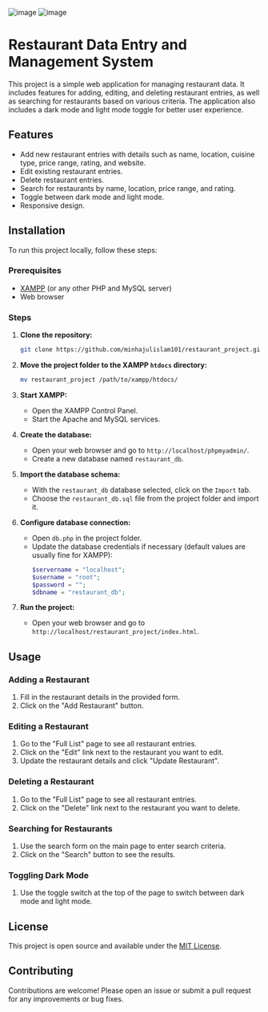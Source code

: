 ![image](https://github.com/minhajulislam101/Restaurant-Data-Entry-and-Management-System/assets/62748402/667bd3ee-d1f1-4815-b03f-82d38c8fa54e)
![image](https://github.com/minhajulislam101/Restaurant-Data-Entry-and-Management-System/assets/62748402/4145766d-ada7-48a8-bcd6-6b05b8fba380)


# Restaurant Data Entry and Management System

This project is a simple web application for managing restaurant data. It includes features for adding, editing, and deleting restaurant entries, as well as searching for restaurants based on various criteria. The application also includes a dark mode and light mode toggle for better user experience.

## Features
- Add new restaurant entries with details such as name, location, cuisine type, price range, rating, and website.
- Edit existing restaurant entries.
- Delete restaurant entries.
- Search for restaurants by name, location, price range, and rating.
- Toggle between dark mode and light mode.
- Responsive design.

## Installation

To run this project locally, follow these steps:

### Prerequisites
- [XAMPP](https://www.apachefriends.org/index.html) (or any other PHP and MySQL server)
- Web browser

### Steps
1. **Clone the repository:**
    ```bash
    git clone https://github.com/minhajulislam101/restaurant_project.git
    ```

2. **Move the project folder to the XAMPP `htdocs` directory:**
    ```bash
    mv restaurant_project /path/to/xampp/htdocs/
    ```

3. **Start XAMPP:**
    - Open the XAMPP Control Panel.
    - Start the Apache and MySQL services.

4. **Create the database:**
    - Open your web browser and go to `http://localhost/phpmyadmin/`.
    - Create a new database named `restaurant_db`.

5. **Import the database schema:**
    - With the `restaurant_db` database selected, click on the `Import` tab.
    - Choose the `restaurant_db.sql` file from the project folder and import it.

6. **Configure database connection:**
    - Open `db.php` in the project folder.
    - Update the database credentials if necessary (default values are usually fine for XAMPP):
      ```php
      $servername = "localhost";
      $username = "root";
      $password = "";
      $dbname = "restaurant_db";
      ```

7. **Run the project:**
    - Open your web browser and go to `http://localhost/restaurant_project/index.html`.

## Usage

### Adding a Restaurant
1. Fill in the restaurant details in the provided form.
2. Click on the "Add Restaurant" button.

### Editing a Restaurant
1. Go to the "Full List" page to see all restaurant entries.
2. Click on the "Edit" link next to the restaurant you want to edit.
3. Update the restaurant details and click "Update Restaurant".

### Deleting a Restaurant
1. Go to the "Full List" page to see all restaurant entries.
2. Click on the "Delete" link next to the restaurant you want to delete.

### Searching for Restaurants
1. Use the search form on the main page to enter search criteria.
2. Click on the "Search" button to see the results.

### Toggling Dark Mode
1. Use the toggle switch at the top of the page to switch between dark mode and light mode.

## License
This project is open source and available under the [MIT License](LICENSE).

## Contributing
Contributions are welcome! Please open an issue or submit a pull request for any improvements or bug fixes.
